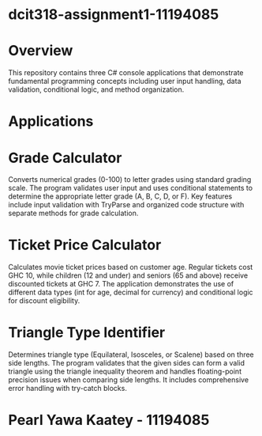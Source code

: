# dcit318-assignment1-11194085
# Overview
This repository contains three C# console applications that demonstrate fundamental programming concepts including user input handling, data validation, conditional logic, and method organization.

# Applications

# Grade Calculator

Converts numerical grades (0-100) to letter grades using standard grading scale. The program validates user input and uses conditional statements to determine the appropriate letter grade (A, B, C, D, or F). Key features include input validation with TryParse and organized code structure with separate methods for grade calculation.

# Ticket Price Calculator

Calculates movie ticket prices based on customer age. Regular tickets cost GHC 10, while children (12 and under) and seniors (65 and above) receive discounted tickets at GHC 7. The application demonstrates the use of different data types (int for age, decimal for currency) and conditional logic for discount eligibility.

# Triangle Type Identifier

Determines triangle type (Equilateral, Isosceles, or Scalene) based on three side lengths. The program validates that the given sides can form a valid triangle using the triangle inequality theorem and handles floating-point precision issues when comparing side lengths. It includes comprehensive error handling with try-catch blocks.

# Pearl Yawa Kaatey - 11194085
